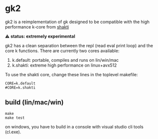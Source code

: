 # gk2

gk2 is a reimplementation of gk designed to be compatible with the high performance k-core from [shakti](https://shakti.com/)

:warning: **status: extremely experimental**

gk2 has a clean separation between the repl (read eval print loop) and the core k functions. There are currently two cores available:
1. k.default: portable, compiles and runs on lin/win/mac
2. k.shakti: extreme high performance on linux+avx512

To use the shakti core, change these lines in the toplevel makefile:
```
CORE=k.default
#CORE=k.shakti
```

## build (lin/mac/win)
```
make
make test
```
on windows, you have to build in a console with visual studio cli tools (cl.exe).
